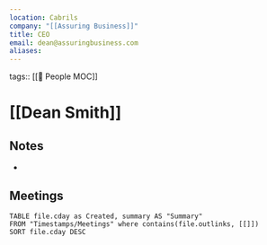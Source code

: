 ```yaml
---
location: Cabrils
company: "[[Assuring Business]]"
title: CEO
email: dean@assuringbusiness.com
aliases:
---
```

tags:: [[👥 People MOC]]

# [[Dean Smith]]

## Notes
- 

## Meetings
```dataview
TABLE file.cday as Created, summary AS "Summary"
FROM "Timestamps/Meetings" where contains(file.outlinks, [[]])
SORT file.cday DESC
```